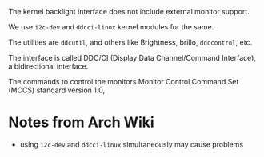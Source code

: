 The kernel backlight interface does not include external monitor support.

We use `i2c-dev` and `ddcci-linux` kernel modules for the same.

The utilities are `ddcutil`, and others like Brightness, brillo, `ddccontrol`, etc.

The interface is called DDC/CI (Display Data Channel/Command Interface), a bidirectional interface.

The commands to control the monitors Monitor Control Command Set (MCCS) standard version 1.0,
# Notes from Arch Wiki
- using `i2c-dev` and `ddcci-linux` simultaneously may cause problems